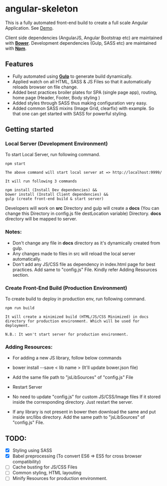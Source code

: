 # angular-skeleton
This is a fully automated front-end build to create a full scale Angular Application. See [Demo](https://pjagajitprusty.github.io/angular-skeleton/). </br>

Client side dependencies (AngularJS, Angular Bootstrap etc) are maintained with [**Bower**](https://bower.io/). Development dependencies (Gulp, SASS etc) are maintained with [**Npm**](https://www.npmjs.com/).

## Features
* Fully automated using [**Gulp**](http://gulpjs.com/) to generate build dynamically.
* Applied watch on all HTML, SASS & JS Files so that it automatically reloads browser on file change.
* Added best practices broiler plates for SPA (single page app), routing, home page (Header, Footer, Body styling )
* Added styles through SASS thus making configuration very easy.
* Added common SASS mixins (Image Grid, clearfix) with example. So that one can get started with SASS for powerful styling.

## Getting started

### Local Server (Development Environment)

To start Local Server, run following command.
```
npm start

The above command will start local server at => http://localhost:9999/

It will run following 3 commands

npm install (Install Dev dependencies) &&
bower install (Install Client dependencies) &&
gulp (create front-end build & start server)

```
Developers will work on **src** Directory and gulp will create a **docs** (You can change this Directory in config.js file destLocation variable) Directory. **docs** directory will be mapped to server.

### Notes:
* Don't change any file in **docs** directory as it's dynamically created from gulp.
* Any changes made to files in src will reload the local server automatically.
* Don't add any JS/CSS file as dependency in index.html page for best practices. Add same to "config.js" File. Kindly refer Adding Resources section.

### Create Front-End Build (Production Environment)

To create build to deploy in production env, run following command.

 ```
 npm run build

 It will create a minimized build (HTML/JS/CSS Minimized) in docs directory for production environment. Which will be used for deployment.

 N.B.: It won't start server for production environment.
 ```

### Adding Resources:
 * For adding a new JS library, follow below commands
  * bower install --save < lib name > (It'll update bower.json file)
  * Add the same file path to "jsLibSources" of "config.js" File
  * Restart Server

* No need to update "config.js" for custom JS/CSS/Image files If it stored inside the corresponding directory. Just restart the server.

* If any library is not present in bower then download the same and put inside src/libs directory. Add the same path to
   "jsLibSources" of "config.js" File.

## TODO:
- [x] Styling using SASS
- [x] Babel preprocessing (To convert ES6 => ES5 for cross browser compatibility)
- [ ] Cache busting for JS/CSS Files
- [ ] Common styling, HTML layouting
- [ ] Minify Resources for production environment.
